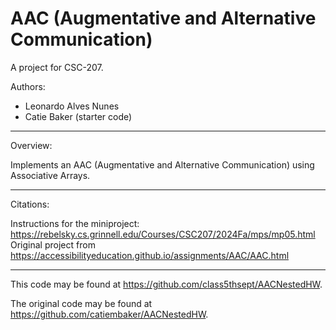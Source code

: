 
# AAC (Augmentative and Alternative Communication)

A project for CSC-207.

Authors:

* Leonardo Alves Nunes
* Catie Baker (starter code)

---

Overview:

Implements an AAC (Augmentative and Alternative Communication) using Associative Arrays.

---

Citations:

Instructions for the miniproject:
https://rebelsky.cs.grinnell.edu/Courses/CSC207/2024Fa/mps/mp05.html
Original project from https://accessibilityeducation.github.io/assignments/AAC/AAC.html

---

This code may be found at <https://github.com/class5thsept/AACNestedHW>. 

The original code may be found at <https://github.com/catiembaker/AACNestedHW>.
